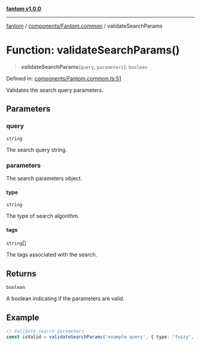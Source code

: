 [**fantom v1.0.0**](../../../README.md)

***

[fantom](../../../README.md) / [components/Fantom.common](../README.md) / validateSearchParams

# Function: validateSearchParams()

> **validateSearchParams**(`query`, `parameters`): `boolean`

Defined in: [components/Fantom.common.ts:51](https://github.com/ispyhumanfly/fantom/blob/e7920176802f84bedc42f01e77d9e82bb3e8e1cb/components/Fantom.common.ts#L51)

Validates the search query parameters.

## Parameters

### query

`string`

The search query string.

### parameters

The search parameters object.

#### type

`string`

The type of search algorithm.

#### tags

`string`[]

The tags associated with the search.

## Returns

`boolean`

A boolean indicating if the parameters are valid.

## Example

```ts
// Validate search parameters
const isValid = validateSearchParams('example query', { type: 'fuzzy', tags: ['tag1', 'tag2'] });
```
